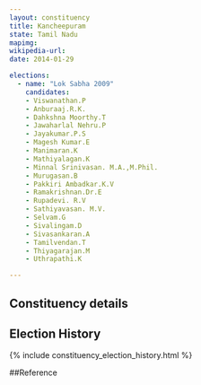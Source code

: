 ```yaml
---
layout: constituency
title: Kancheepuram
state: Tamil Nadu
mapimg: 
wikipedia-url: 
date: 2014-01-29

elections: 
  - name: "Lok Sabha 2009"
    candidates: 
    - Viswanathan.P 
    - Anburaaj.R.K. 
    - Dahkshna Moorthy.T 
    - Jawaharlal Nehru.P 
    - Jayakumar.P.S 
    - Magesh Kumar.E 
    - Manimaran.K 
    - Mathiyalagan.K 
    - Minnal Srinivasan. M.A.,M.Phil. 
    - Murugasan.B 
    - Pakkiri Ambadkar.K.V 
    - Ramakrishnan.Dr.E 
    - Rupadevi. R.V 
    - Sathiyavasan. M.V. 
    - Selvam.G 
    - Sivalingam.D 
    - Sivasankaran.A 
    - Tamilvendan.T 
    - Thiyagarajan.M 
    - Uthrapathi.K 

---
```

## Constituency details


## Election History
{% include constituency_election_history.html %}

##Reference
